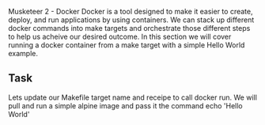 Musketeer 2 - Docker
Docker is a tool designed to make it easier to create, deploy, and run applications by using containers. We can stack up different docker commands into make targets and orchestrate those different steps to help us acheive our desired outcome. In this section we will cover running a docker container from a make target with a simple Hello World example.

## Task 
Lets update our Makefile target name and receipe to call docker run. We will pull and run a simple alpine image and pass it the command echo 'Hello World'
